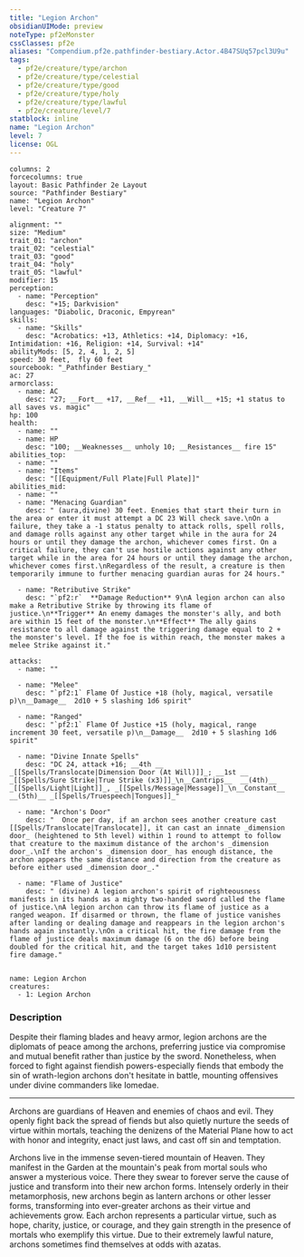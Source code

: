 ```yaml
---
title: "Legion Archon"
obsidianUIMode: preview
noteType: pf2eMonster
cssClasses: pf2e
aliases: "Compendium.pf2e.pathfinder-bestiary.Actor.4B47SUq57pcl3U9u" 
tags:
  - pf2e/creature/type/archon
  - pf2e/creature/type/celestial
  - pf2e/creature/type/good
  - pf2e/creature/type/holy
  - pf2e/creature/type/lawful
  - pf2e/creature/level/7
statblock: inline
name: "Legion Archon"
level: 7
license: OGL
---
```


```statblock
columns: 2
forcecolumns: true
layout: Basic Pathfinder 2e Layout
source: "Pathfinder Bestiary"
name: "Legion Archon"
level: "Creature 7"

alignment: ""
size: "Medium"
trait_01: "archon"
trait_02: "celestial"
trait_03: "good"
trait_04: "holy"
trait_05: "lawful"
modifier: 15
perception:
  - name: "Perception"
    desc: "+15; Darkvision"
languages: "Diabolic, Draconic, Empyrean"
skills:
  - name: "Skills"
    desc: "Acrobatics: +13, Athletics: +14, Diplomacy: +16, Intimidation: +16, Religion: +14, Survival: +14"
abilityMods: [5, 2, 4, 1, 2, 5]
speed: 30 feet,  fly 60 feet
sourcebook: "_Pathfinder Bestiary_"
ac: 27
armorclass:
  - name: AC
    desc: "27; __Fort__ +17, __Ref__ +11, __Will__ +15; +1 status to all saves vs. magic"
hp: 100
health:
  - name: ""
  - name: HP
    desc: "100; __Weaknesses__ unholy 10; __Resistances__ fire 15"
abilities_top:
  - name: ""
  - name: "Items"
    desc: "[[Equipment/Full Plate|Full Plate]]"
abilities_mid:
  - name: ""
  - name: "Menacing Guardian"
    desc: " (aura,divine) 30 feet. Enemies that start their turn in the area or enter it must attempt a DC 23 Will check save.\nOn a failure, they take a -1 status penalty to attack rolls, spell rolls, and damage rolls against any other target while in the aura for 24 hours or until they damage the archon, whichever comes first. On a critical failure, they can't use hostile actions against any other target while in the area for 24 hours or until they damage the archon, whichever comes first.\nRegardless of the result, a creature is then temporarily immune to further menacing guardian auras for 24 hours."

  - name: "Retributive Strike"
    desc: "`pf2:r`  **Damage Reduction** 9\nA legion archon can also make a Retributive Strike by throwing its flame of justice.\n**Trigger** An enemy damages the monster's ally, and both are within 15 feet of the monster.\n**Effect** The ally gains resistance to all damage against the triggering damage equal to 2 + the monster's level. If the foe is within reach, the monster makes a melee Strike against it."

attacks:
  - name: ""

  - name: "Melee"
    desc: "`pf2:1` Flame Of Justice +18 (holy, magical, versatile p)\n__Damage__  2d10 + 5 slashing 1d6 spirit"

  - name: "Ranged"
    desc: "`pf2:1` Flame Of Justice +15 (holy, magical, range increment 30 feet, versatile p)\n__Damage__  2d10 + 5 slashing 1d6 spirit"

  - name: "Divine Innate Spells"
    desc: "DC 24, attack +16; __4th __  _[[Spells/Translocate|Dimension Door (At Will)]]_; __1st __  _[[Spells/Sure Strike|True Strike (x3)]]_\n__Cantrips__  __(4th)__ _[[Spells/Light|Light]]_, _[[Spells/Message|Message]]_\n__Constant__  __(5th)__ _[[Spells/Truespeech|Tongues]]_"

  - name: "Archon's Door"
    desc: "  Once per day, if an archon sees another creature cast [[Spells/Translocate|Translocate]], it can cast an innate _dimension door_ (heightened to 5th level) within 1 round to attempt to follow that creature to the maximum distance of the archon's _dimension door_.\nIf the archon's _dimension door_ has enough distance, the archon appears the same distance and direction from the creature as before either used _dimension door_."

  - name: "Flame of Justice"
    desc: " (divine) A legion archon's spirit of righteousness manifests in its hands as a mighty two-handed sword called the flame of justice.\nA legion archon can throw its flame of justice as a ranged weapon. If disarmed or thrown, the flame of justice vanishes after landing or dealing damage and reappears in the legion archon's hands again instantly.\nOn a critical hit, the fire damage from the flame of justice deals maximum damage (6 on the d6) before being doubled for the critical hit, and the target takes 1d10 persistent fire damage."
 
```

```encounter-table
name: Legion Archon
creatures:
  - 1: Legion Archon
```


### Description
Despite their flaming blades and heavy armor, legion archons are the diplomats of peace among the archons, preferring justice via compromise and mutual benefit rather than justice by the sword. Nonetheless, when forced to fight against fiendish powers-especially fiends that embody the sin of wrath-legion archons don't hesitate in battle, mounting offensives under divine commanders like Iomedae.

* * *

Archons are guardians of Heaven and enemies of chaos and evil. They openly fight back the spread of fiends but also quietly nurture the seeds of virtue within mortals, teaching the denizens of the Material Plane how to act with honor and integrity, enact just laws, and cast off sin and temptation.

Archons live in the immense seven-tiered mountain of Heaven. They manifest in the Garden at the mountain's peak from mortal souls who answer a mysterious voice. There they swear to forever serve the cause of justice and transform into their new archon forms. Intensely orderly in their metamorphosis, new archons begin as lantern archons or other lesser forms, transforming into ever-greater archons as their virtue and achievements grow. Each archon represents a particular virtue, such as hope, charity, justice, or courage, and they gain strength in the presence of mortals who exemplify this virtue. Due to their extremely lawful nature, archons sometimes find themselves at odds with azatas.

